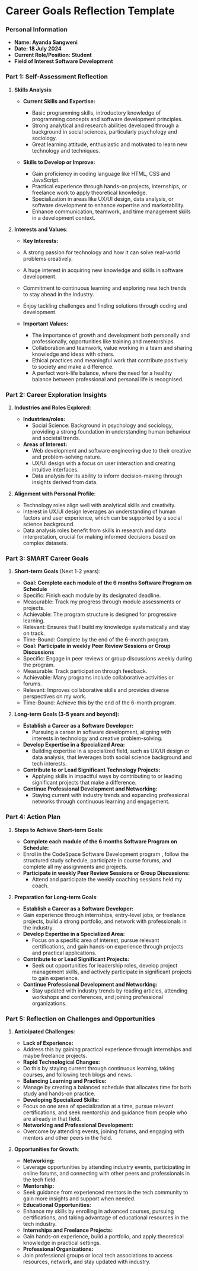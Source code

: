
# Career Goals Reflection Template

### Personal Information

- **Name: Ayanda Sangweni**
- **Date: 18 July 2024**
- **Current Role/Position: Student**
- **Field of Interest Software Development**

### Part 1: Self-Assessment Reflection

1. **Skills Analysis**:
    
    - **Current Skills and Expertise:**
      - Basic programming skills, introductory knowledge of programming concepts and software development principles.
      - Strong analytical and research abilities developed through a background in social sciences, particularly psychology and sociology.
      - Great learning attitude, enthusiastic and motivated to learn new technology and techniques.

    - **Skills to Develop or Improve:**
      - Gain proficiency in coding language like HTML, CSS and JavaScript.
      - Practical experience through hands-on projects, internships, or freelance work to apply theoretical knowledge.
      - Specialization in areas like UX/UI design, data analysis, or software development to enhance expertise and marketability.
      - Enhance communication, teamwork, and time management skills in a development context.

2. **Interests and Values**:
    
    - **Key Interests:**
     - A strong passion for technology and how it can solve real-world problems creatively.
     - A huge interest in acquiring new knowledge and skills in software development.
     - Commitment to continuous learning and exploring new tech trends to stay ahead in the industry.
     - Enjoy tackling challenges and finding solutions through coding and development.

   - **Important Values:**
     - The importance of growth and development both personally and professionally, opportunities like training and mentorships.
     - Collaboration and teamwork, value working in a team and sharing knowledge and ideas with others.
     - Ethical practices and meaningful work that contribute positively to society and make a difference.
     - A perfect work-life balance, where the need for a healthy balance between professional and personal life is recognised.

### Part 2: Career Exploration Insights

1. **Industries and Roles Explored**:
   - **Industries/roles:**
     - Social Science: Background in psychology and sociology, providing a strong foundation in understanding human behaviour and societal trends.
   - **Areas of Interest:**
     - Web development and software engineering due to their creative and problem-solving nature.
     - UX/UI design with a focus on user interaction and creating intuitive interfaces.
     - Data analysis for its ability to inform decision-making through insights derived from data.

2. **Alignment with Personal Profile**:
    - Technology roles align well  with analytical skills and creativity. 
    - Interest in UX/UI design leverages an understanding of human factors and user experience, which can be supported by a social science background.
    - Data analysis roles benefit from skills in research and data interpretation, crucial for making informed decisions based on complex datasets.
   
### Part 3: SMART Career Goals

1. **Short-term Goals** (Next 1-2 years):
    - **Goal: Complete each module of the 6 months Software Program on Schedule**
     - Specific: Finish each module by its designated deadline.
     - Measurable: Track my progress through module assessments or projects.
     - Achievable: The program structure is designed for progressive learning.
     - Relevant: Ensures that I build my knowledge systematically and stay on track.
     - Time-Bound: Complete by the end of the 6-month program.
    - **Goal: Participate in weekly Peer Review Sessions or Group Discussions**
     - Specific: Engage in peer reviews or group discussions weekly during the program.
     - Measurable: Track participation through feedback.
     - Achievable: Many programs include collaborative activities or forums.
     - Relevant: Improves collaborative skills and provides diverse perspectives on my work.
     - Time-Bound: Achieve this by the end of the 6-month program.

2. **Long-term Goals (3-5 years and beyond):**

   - **Establish a Career as a Software Developer:**
     - Pursuing a career in software development, aligning with interests in technology and creative problem-solving.
   - **Develop Expertise in a Specialized Area:**
     - Building expertise in a specialized field, such as UX/UI design or data analysis, that leverages both social science background and tech interests.
   - **Contribute to or Lead Significant Technology Projects:**
     - Applying skills in impactful ways by contributing to or leading significant projects that make a difference.
   - **Continue Professional Development and Networking:**
     - Staying current with industry trends and expanding professional networks through continuous learning and engagement.

### Part 4: Action Plan

1. **Steps to Achieve Short-term Goals**:
    - **Complete each module of the 6 months Software Program on Schedule:**
     - Enrol in the CodeSpace Software Development program , follow the structured study schedule, participate in course forums, and complete all my assignments and projects.
   - **Participate in weekly Peer Review Sessions or Group Discussions:**
     - Attend and participate the weekly coaching sessions held my coach.

2. **Preparation for Long-term Goals**:
    - **Establish a Career as a Software Developer:**
     - Gain experience through internships, entry-level jobs, or freelance projects, build a strong portfolio, and network with professionals in the industry.
   - **Develop Expertise in a Specialized Area:**
     - Focus on a specific area of interest, pursue relevant certifications, and gain hands-on experience through projects and practical applications.
   - **Contribute to or Lead Significant Projects:**
     - Seek out opportunities for leadership roles, develop project management skills, and actively participate in significant projects to gain experience.
   - **Continue Professional Development and Networking:**
     - Stay updated with industry trends by reading articles, attending workshops and conferences, and joining professional organizations.

### Part 5: Reflection on Challenges and Opportunities

1. **Anticipated Challenges**:
    - **Lack of Experience:**
     - Address  this by gaining practical experience through internships and maybe freelance projects.
    - **Rapid Technological Changes:**
     - Do this by staying current through continuous learning, taking courses, and following tech blogs and news.
    - **Balancing Learning and Practice:**
     - Manage by creating a balanced schedule that allocates time for both study and hands-on practice.
    - **Developing Specialized Skills:**
     - Focus on one area of specialization at a time, pursue relevant certifications, and seek mentorship and guidance from people who are already in that field.
    - **Networking and Professional Development:**
     - Overcome by attending events, joining forums, and engaging with mentors and other peers in the field.

2. **Opportunities for Growth**:
    - **Networking:**
     - Leverage opportunities by attending industry events, participating in online forums, and connecting with other  peers and professionals in the tech field.
    - **Mentorship:**
     - Seek guidance from experienced mentors in the tech community to gain more insights and support when needed.
    - **Educational Opportunities:**
     - Enhance my skills by enrolling in advanced courses, pursuing certifications, and taking advantage of educational resources in the tech industry.
    - **Internships and Freelance Projects:**
     - Gain hands-on experience, build a portfolio, and apply theoretical knowledge in practical settings.
    - **Professional Organizations:**
     - Join professional groups or local tech associations to access resources, network, and stay updated with industry.
   



